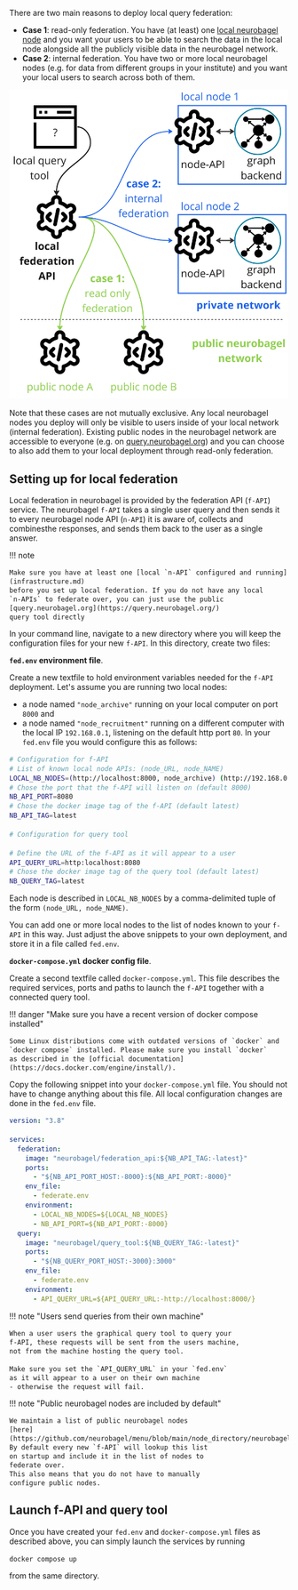 There are two main reasons to deploy local query federation:

- **Case 1**: read-only federation. You have (at least) one [local neurobagel
node](infrastructure.md) and you want your users to be able to search
the data in the local node alongside all the publicly
visible data in the neurobagel network.
- **Case 2**: internal federation. You have two or more local neurobagel
nodes (e.g. for data from different groups in your institute)
and you want your local users to search across both of them.

![Local federation scenarios](imgs/local_federation_architecture.jpg)

Note that these cases are not mutually exclusive. 
Any local neurobagel nodes you deploy will only be visible to users
inside of your local network (internal federation).
Existing public nodes in the neurobagel network are accessible
to everyone (e.g. on [query.neurobagel.org](https://query.neurobagel.org/))
and you can choose to also add them to your local deployment
through read-only federation.

## Setting up for local federation
Local federation in neurobagel is provided by the federation API (`f-API`) service.
The neurobagel `f-API` takes a single user query and then sends it to every
neurobagel node API (`n-API`) it is aware of, collects and combinesthe responses,
and sends them back to the user as a single answer.

!!! note

    Make sure you have at least one [local `n-API` configured and running](infrastructure.md)
    before you set up local federation. If you do not have any local
    `n-APIs` to federate over, you can just use the public [query.neurobagel.org](https://query.neurobagel.org/)
    query tool directly

In your command line, navigate to a new directory where you will keep the configuration
files for your new `f-API`. In this directory, create two files:

**`fed.env` environment file**. 

Create a new textfile to hold environment variables needed for the `f-API` deployment. 
Let's assume you are running two local nodes:

- a node named `"node_archive"` running on your local computer on port `8000` and 
- a node named `"node_recruitment"` running on a different computer with the local IP `192.168.0.1`, listening on the default http port `80`. 
In your `fed.env` file you would configure this as follows:

```bash
# Configuration for f-API
# List of known local node APIs: (node_URL, node_NAME)
LOCAL_NB_NODES=(http://localhost:8000, node_archive) (http://192.168.0.1, node_recruitment)
# Chose the port that the f-API will listen on (default 8000)
NB_API_PORT=8080
# Chose the docker image tag of the f-API (default latest)
NB_API_TAG=latest

# Configuration for query tool

# Define the URL of the f-API as it will appear to a user
API_QUERY_URL=http:localhost:8080
# Chose the docker image tag of the query tool (default latest)
NB_QUERY_TAG=latest
```

Each node is described in `LOCAL_NB_NODES` by a comma-delimited tuple of the form `(node_URL, node_NAME)`.

You can add one or more local nodes to the list of nodes known to your `f-API` in this way.
Just adjust the above snippets to your own deployment, and store it in a file called `fed.env`.


**`docker-compose.yml` docker config file**.

Create a second textfile called `docker-compose.yml`. 
This file describes the required services, ports and paths
to launch the `f-API` together with a connected query tool.

!!! danger "Make sure you have a recent version of docker compose installed"

    Some Linux distributions come with outdated versions of `docker` and 
    `docker compose` installed. Please make sure you install `docker` 
    as described in the [official documentation](https://docs.docker.com/engine/install/).

Copy the following snippet into your `docker-compose.yml` file.
You should not have to change anything about this file.
All local configuration changes are done in the `fed.env` file.

```yaml
version: "3.8"

services:
  federation:
    image: "neurobagel/federation_api:${NB_API_TAG:-latest}"
    ports:
      - "${NB_API_PORT_HOST:-8000}:${NB_API_PORT:-8000}"
    env_file:
      - federate.env
    environment:
      - LOCAL_NB_NODES=${LOCAL_NB_NODES}
      - NB_API_PORT=${NB_API_PORT:-8000}
  query:
    image: "neurobagel/query_tool:${NB_QUERY_TAG:-latest}"
    ports:
      - "${NB_QUERY_PORT_HOST:-3000}:3000"
    env_file:
      - federate.env
    environment:
      - API_QUERY_URL=${API_QUERY_URL:-http://localhost:8000/}
```

!!! note "Users send queries from their own machine"

    When a user users the graphical query tool to query your
    f-API, these requests will be sent from the users machine,
    not from the machine hosting the query tool.

    Make sure you set the `API_QUERY_URL` in your `fed.env`
    as it will appear to a user on their own machine 
    - otherwise the request will fail.

!!! note "Public neurobagel nodes are included by default"

    We maintain a list of public neurobagel nodes 
    [here](https://github.com/neurobagel/menu/blob/main/node_directory/neurobagel_public_nodes.json).
    By default every new `f-API` will lookup this list
    on startup and include it in the list of nodes to
    federate over.
    This also means that you do not have to manually
    configure public nodes.


## Launch f-API and query tool
Once you have created your `fed.env` and `docker-compose.yml` files
as described above, you can simply launch the services by running

`docker compose up`

from the same directory.